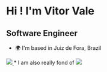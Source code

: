 Hi ! I'm Vitor Vale
===================================================================================================================================

Software Engineer 
-----------------------------------------

* 🌍  I'm based in Juiz de Fora, Brazil

<p align="">
  <a href="https://skillicons.dev">
    <img src="https://skillicons.dev/icons?i=ts,nodejs,nestjs,mysql,redis,docker,aws" />
  </a>
* I am also really fond of
   <img src="https://skillicons.dev/icons?i=debian,linux,vim" />
